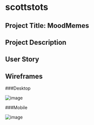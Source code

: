# scottstots

## Project Title: MoodMemes

## Project Description

## User Story

## Wireframes

###Desktop

![image](https://user-images.githubusercontent.com/30813052/184045597-75f7be47-8d2e-4874-a3bc-c67f0aaba89c.png)

###Mobile

![image](https://user-images.githubusercontent.com/30813052/184045610-86492e09-7763-4cd1-9509-2605eda2883c.png)
